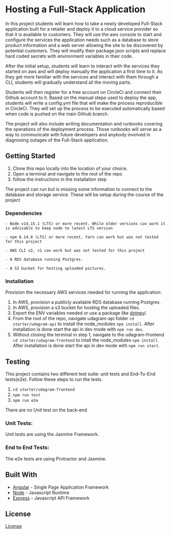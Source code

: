 # Hosting a Full-Stack Application



In this project students will learn how to take a newly developed Full-Stack application built for a retailer and deploy it to a cloud service provider so that it is available to customers. They will use the aws console to start and configure the services the application needs such as a database to store product information and a web server allowing the site to be discovered by potential customers. They will modify their package.json scripts and replace hard coded secrets with environment variables in their code.

After the initial setup, students will learn to interact with the services they started on aws and will deploy manually the application a first time to it. As they get more familiar with the services and interact with them through a CLI, students will gradually understand all the moving parts. 

Students will then register for a free account on CircleCi and connect their Github account to it. Based on the manual steps used to deploy the app, students will write a config.yml file that will make the process reproducible in CircleCi. They will set up the process to be executed automatically based when code is pushed on the main Github branch.

The project will also include writing documentation and runbooks covering the operations of the deployment process. Those runbooks will serve as a way to communicate with future developers and anybody involved in diagnosing outages of the Full-Stack application.

## Getting Started

1. Clone this repo locally into the location of your choice.
1. Open a terminal and navigate to the root of the repo
1. follow the instructions in the installation step

The project can run but is missing some information to connect to the database and storage service. These will be setup during the course of the project

### Dependencies

```
- Node v14.15.1 (LTS) or more recent. While older versions can work it is advisable to keep node to latest LTS version

- npm 6.14.8 (LTS) or more recent, Yarn can work but was not tested for this project

- AWS CLI v2, v1 can work but was not tested for this project

- A RDS database running Postgres.

- A S3 bucket for hosting uploaded pictures.

```

### Installation


Provision the necessary AWS services needed for running the application:




1. In AWS, provision a publicly available RDS database running Postgres. <Place holder for link to classroom article>
1. In AWS, provision a s3 bucket for hosting the uploaded files. <Place holder for tlink to classroom article>
1. Export the ENV variables needed or use a package like [dotnev](https://www.npmjs.com/package/dotenv)/.
1. From the root of the repo, navigate udagram-api folder `cd starter/udagram-api` to install the node_modules `npm install`. After installation is done start the api in dev mode with `npm run dev`.
1. Without closing the terminal in step 1, navigate to the udagram-frontend `cd starter/udagram-frontend` to intall the node_modules `npm install`.  After installation is done start the api in dev mode with `npm run start`.

## Testing

This project contains two different test suite: unit tests and End-To-End tests(e2e). Follow these steps to run the tests.
1. `cd starter/udagram-frontend`
1. `npm run test`
1. `npm run e2e`

There are no Unit test on the back-end

### Unit Tests:

Unit tests are using the Jasmine Framework. 

### End to End Tests:

The e2e tests are using Protractor and Jasmine.

## Built With

* [Angular](https://angular.io/) - Single Page Application Framework
* [Node](https://nodejs.org) - Javascript Runtime
* [Express](https://expressjs.com/) - Javascript API Framework

## License

[License](LICENSE.txt)
